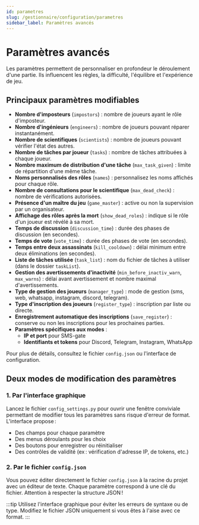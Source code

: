 ```yaml
---
id: parametres
slug: /gestionnaire/configuration/parametres
sidebar_label: Paramètres avancés
---
```


# Paramètres avancés

Les paramètres permettent de personnaliser en profondeur le déroulement d'une partie. Ils influencent les règles, la difficulté, l'équilibre et l'expérience de jeu.

## Principaux paramètres modifiables

- **Nombre d'imposteurs** (`impostors`) : nombre de joueurs ayant le rôle d'imposteur.
- **Nombre d'ingénieurs** (`engineers`) : nombre de joueurs pouvant réparer instantanément.
- **Nombre de scientifiques** (`scientists`) : nombre de joueurs pouvant vérifier l'état des autres.
- **Nombre de tâches par joueur** (`tasks`) : nombre de tâches attribuées à chaque joueur.
- **Nombre maximum de distribution d'une tâche** (`max_task_given`) : limite de répartition d'une même tâche.
- **Noms personnalisés des rôles** (`names`) : personnalisez les noms affichés pour chaque rôle.
- **Nombre de consultations pour le scientifique** (`max_dead_check`) : nombre de vérifications autorisées.
- **Présence d'un maître du jeu** (`game_master`) : active ou non la supervision par un organisateur.
- **Affichage des rôles après la mort** (`show_dead_roles`) : indique si le rôle d'un joueur est révélé à sa mort.
- **Temps de discussion** (`discussion_time`) : durée des phases de discussion (en secondes).
- **Temps de vote** (`vote_time`) : durée des phases de vote (en secondes).
- **Temps entre deux assassinats** (`kill_cooldown`) : délai minimum entre deux éliminations (en secondes).
- **Liste de tâches utilisée** (`task_list`) : nom du fichier de tâches à utiliser (dans le dossier `taskList`).
- **Gestion des avertissements d'inactivité** (`min_before_inactiv_warn`, `max_warns`) : délai avant avertissement et nombre maximal d'avertissements.
- **Type de gestion des joueurs** (`manager_type`) : mode de gestion (sms, web, whatsapp, instagram, discord, telegram).
- **Type d'inscription des joueurs** (`register_type`) : inscription par liste ou directe.
- **Enregistrement automatique des inscriptions** (`save_register`) : conserve ou non les inscriptions pour les prochaines parties.
- **Paramètres spécifiques aux modes** :
    - **IP et port** pour SMS-gate
    - **Identifiants et tokens** pour Discord, Telegram, Instagram, WhatsApp

Pour plus de détails, consultez le fichier `config.json` ou l'interface de configuration.

## Deux modes de modification des paramètres

### 1. Par l'interface graphique

Lancez le fichier `config_settings.py` pour ouvrir une fenêtre conviviale permettant de modifier tous les paramètres sans risque d'erreur de format. L'interface propose :
- Des champs pour chaque paramètre
- Des menus déroulants pour les choix
- Des boutons pour enregistrer ou réinitialiser
- Des contrôles de validité (ex : vérification d'adresse IP, de tokens, etc.)

[//]: # (> ![Illustration interface paramètres]&#40;/img/parametres-interface.png&#41;)

### 2. Par le fichier `config.json`

Vous pouvez éditer directement le fichier `config.json` à la racine du projet avec un éditeur de texte. Chaque paramètre correspond à une clé du fichier. Attention à respecter la structure JSON !

:::tip
Utilisez l'interface graphique pour éviter les erreurs de syntaxe ou de type. Modifiez le fichier JSON uniquement si vous êtes à l'aise avec ce format.
:::
